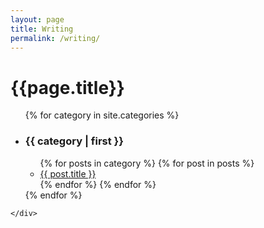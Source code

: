 ```yaml
---
layout: page
title: Writing
permalink: /writing/
---
```

<div class="writing">
  <div class="page-content">
    <div class="wrapper">
      <div class="half page-heading"><h1>{{page.title}}</h1></div>
    </div>
    <div class="wrapper">
        <ul class="post-list">
          {% for category in site.categories %}
            <li class="half"><h3>{{ category | first }}</h3>
              <ul>
                {% for posts in category %}
                  {% for post in posts %}
                    <li><a href="{{ post.url }}">{{ post.title }}</a></li>
                  {% endfor %}
                {% endfor %}
              </ul>
            </li>
          {% endfor %}
        </ul>

    </div>
  </div>
</div>
